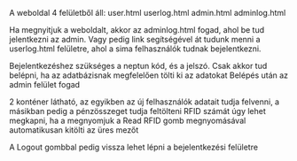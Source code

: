 A weboldal 4 felületből áll:
user.html
userlog.html
admin.html
adminlog.html

Ha megnyitjuk a weboldalt, akkor az adminlog.html fogad, ahol be tud jelentkezni az admin.
Vagy pedig link segítségével át tudunk menni a userlog.html felületre, ahol a sima felhasználók tudnak bejelentkezni.

Bejelentkezéshez szükséges a neptun kód, és a jelszó. 
Csak akkor tud belépni, ha az adatbázisnak megfelelően tölti ki az adatokat
Belépés után az admin felület fogad

2 konténer látható, az egyikben az új felhasználók adatait tudja felvenni, a másikban pedig a pénzösszeget tudja feltölteni
RFID számát úgy lehet megkapni, ha a megnyomjuk a Read RFID gomb megnyomásával automatikusan kitölti az üres mezőt

A Logout gombbal pedig vissza lehet lépni a bejelentkezési felületre


